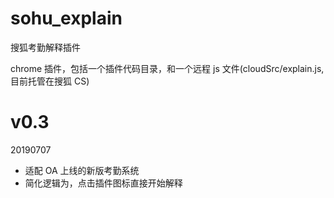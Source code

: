 # sohu_explain

搜狐考勤解释插件

chrome 插件，包括一个插件代码目录，和一个远程 js 文件(cloudSrc/explain.js,目前托管在搜狐 CS)

# v0.3

20190707

- 适配 OA 上线的新版考勤系统
- 简化逻辑为，点击插件图标直接开始解释
